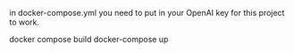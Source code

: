 in docker-compose.yml you need to put in your OpenAI key for this project to work.



docker compose build
docker-compose up
